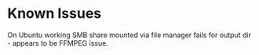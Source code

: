 # Known Issues

On Ubuntu working SMB share mounted via file manager fails for output dir - appears to be FFMPEG issue.
